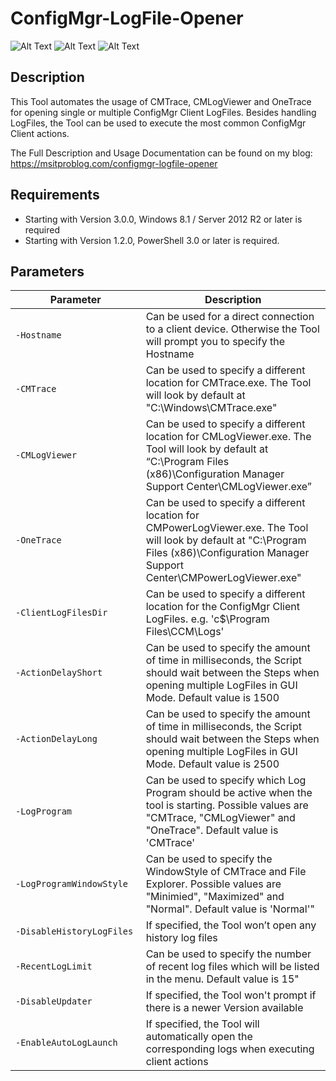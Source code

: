 # ConfigMgr-LogFile-Opener
![Alt Text](https://msitproblog.com/wp-content/uploads/2020/10/configmgr_logfile_opener_3.0.0_part1.jpg)
![Alt Text](https://msitproblog.com/wp-content/uploads/2020/10/configmgr_logfile_opener_3.0.0_part2.jpg)
![Alt Text](https://msitproblog.com/wp-content/uploads/2020/10/configmgr_logfile_opener_3.0.0_part3.jpg)

## Description
This Tool automates the usage of CMTrace, CMLogViewer and OneTrace for opening single or multiple ConfigMgr Client LogFiles. Besides handling LogFiles, the Tool can be used to execute the most common ConfigMgr Client actions.

The Full Description and Usage Documentation can be found on my blog: https://msitproblog.com/configmgr-logfile-opener

## Requirements
* Starting with Version 3.0.0, Windows 8.1 / Server 2012 R2 or later is required
* Starting with Version 1.2.0, PowerShell 3.0 or later is required.

## Parameters
&nbsp;&nbsp;&nbsp;&nbsp;&nbsp;&nbsp;&nbsp;&nbsp;&nbsp;&nbsp;&nbsp;&nbsp;&nbsp;Parameter&nbsp;&nbsp;&nbsp;&nbsp;&nbsp;&nbsp;&nbsp;&nbsp;&nbsp;&nbsp;&nbsp;&nbsp;&nbsp; | Description
------------ | -------------
`-Hostname` |  Can be used for a direct connection to a client device. Otherwise the Tool will prompt you to specify the Hostname
`-CMTrace` |  Can be used to specify a different location for CMTrace.exe. The Tool will look by default at "C:\Windows\CMTrace.exe"
`-CMLogViewer` |  Can be used to specify a different location for CMLogViewer.exe. The Tool will look by default at “C:\Program Files (x86)\Configuration Manager Support Center\CMLogViewer.exe”
`-OneTrace` |  Can be used to specify a different location for CMPowerLogViewer.exe. The Tool will look by default at "C:\Program Files (x86)\Configuration Manager Support Center\CMPowerLogViewer.exe"
`-ClientLogFilesDir` |  Can be used to specify a different location for the ConfigMgr Client LogFiles. e.g. 'c$\Program Files\CCM\Logs'
`-ActionDelayShort` |  Can be used to specify the amount of time in milliseconds, the Script should wait between the Steps when opening multiple LogFiles in GUI Mode. Default value is 1500
`-ActionDelayLong` |  Can be used to specify the amount of time in milliseconds, the Script should wait between the Steps when opening multiple LogFiles in GUI Mode. Default value is 2500
`-LogProgram` | Can be used to specify which Log Program should be active when the tool is starting. Possible values are "CMTrace, "CMLogViewer" and "OneTrace". Default value is 'CMTrace'
`-LogProgramWindowStyle` |  Can be used to specify the WindowStyle of CMTrace and File Explorer. Possible values are "Minimied", "Maximized" and "Normal". Default value is 'Normal'"
`-DisableHistoryLogFiles` |  If specified, the Tool won’t open any history log files
`-RecentLogLimit` |  Can be used to specify the number of recent log files which will be listed in the menu. Default value is 15"
`-DisableUpdater` |  If specified, the Tool won't prompt if there is a newer Version available
`-EnableAutoLogLaunch` |  If specified, the Tool will automatically open the corresponding logs when executing client actions
